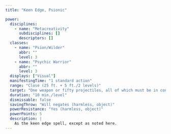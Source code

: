 ```yaml
---
title: "Keen Edge, Psionic"

power:
  disciplines:
    - name: "Metacreativity"
      subdisciplines: []
      descriptors: []
  classes:
    - name: "Psion/Wilder"
      abbr: ""
      level: 3
    - name: "Psychic Warrior"
      abbr: ""
      level: 3
  displays: ["Visual"]
  manifestingTime: "1 standard action"
  range: "Close (25 ft. + 5 ft./2 levels)"
  target: "One weapon or fifty projectiles, all of which must be in contact with each other at the time of manifestation"
  duration: "10 min./level"
  dismissable: false
  savingThrow: "Will negates (harmless, object)"
  powerResistance: "Yes (harmless, object)"
  powerPoints: 5
  description: |
    As the keen edge spell, except as noted here.
---
```

